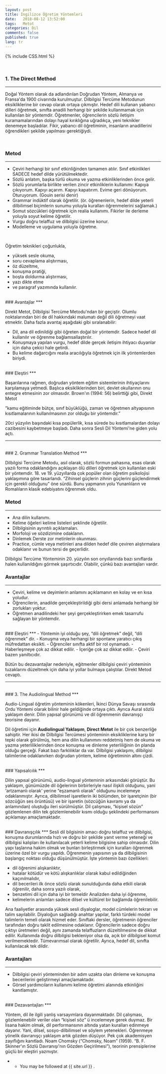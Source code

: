 ```yaml
---
layout: post
title: İngilizce Öğretim Yöntemleri
date:   2018-08-12 13:52:00
tags:   Metot
categories: Dil
comments: false
published: true
lang: tr
---
```


{% include CSS.html %}

<br>

### 1. The Direct Method
***

<i class="fas fa-paragraph fa-2x"></i>  Doğal Yöntem olarak da adlandırılan Doğrudan Yöntem, Almanya ve Fransa'da 1900 civarında kurulmuştur. Dilbilgisi Tercüme Metodunun eksikliklerine bir cevap olarak ortaya çıkmıştır. Hedef dili kullanan yabancı dilleri öğretmek, sınıfta anadili herhangi bir şekilde kullanmamak için kullanılan bir yöntemdir. Öğretmenler, öğrencilerin sözlü iletişim kuramamalarından dolayı hayal kırıklığına uğradıkça, yeni teknikler denemeye başladılar. Fikir, yabancı dil öğretiminin, insanların anadillerini öğrendikleri şekilde yapılması gerektiğiydi.

<br>

### Metod
***

- Çeviri herhangi bir sınıf etkinliğinden tamamen atılır. Sınıf etkinlikleri SADECE hedef dilde yürütülmektedir. 
- Sözlü anlatım, başka türlü okuma ve yazma etkinliklerinden önce gelir. 
- Sözlü yorumlarla birlikte verilen zincir etkinliklerin kullanımı: Kapıya çıkıyorum. Kapıyı açarım. Kapıyı kapatırım. Evime geri dönüyorum. Oturuyorum. (Gouin serisi denir) 
- Grammar indüktif olarak öğretilir. (ör. öğrenenlerin, hedef dilde yeterli dilbilimsel biçimlerin sunumu yoluyla kuralları öğrenmelerini sağlamak.) 
- Somut sözcükleri öğretmek için realia kullanımı. Fikirler ile derleme yoluyla soyut kelime öğretilir. 
- Vurgu doğru telaffuz ve dilbilgisi üzerine konur. 
- Modelleme ve uygulama yoluyla öğretme.
<br>

Öğretim teknikleri çoğunlukla,

- yüksek sesle okuma, 
- soru cevaplama alıştırması, 
- öz düzeltme, 
- konuşma pratiği, 
- boşta doldurma alıştırması, 
- yazı dikte etme
- ve paragraf yazımında kullanılır.

<br>
### Avantajlar
***

Direkt Metot, Dilbilgisi Tercüme Metodu'ndan bir geçiştir. Olumlu noktalarından biri de dil hakkındaki malumatı değil dili öğretmeyi vaat etmektir. Daha fazla avantaj aşağıdaki gibi sıralanabilir: 

- Dil, ana dil edinildiği gibi öğreten doğal bir yöntemdir. Sadece hedef dil kullanılır ve öğrenme bağlamsallaştırılır. 
- Konuşmaya yapılan vurgu, hedef dilde gerçek iletişim ihtiyacı duyanlar için daha çekici hale getirdi. 
- Bu kelime dağarcığını realia aracılığıyla öğretmek için ilk yöntemlerden biriydi.

<br>
### Eleştiri
***

Başarılarına rağmen, doğrudan yöntem eğitim sistemlerinin ihtiyaçlarını karşılamaya yetmedi. Başlıca eksikliklerinden biri, devlet okullarının onu entegre etmesinin zor olmasıdır. Brown'ın (1994: 56) belirttiği gibi, Direkt Metot 

”kamu eğitiminde bütçe, sınıf büyüklüğü, zaman ve öğretmen altyapısının kısıtlamalarının kullanılmasının zor olduğu bir yöntemdir.”

 20ci yüzyılın başındaki kısa popülerlik, kısa sürede bu kısıtlamalardan dolayı cazibesini kaybetmeye başladı. Daha sonra Sesli Dil Yöntemi'ne giden yolu açtı.
<br>
<hr>
<br>
### 2. Grammar Translation Method
***

<i class="fas fa-paragraph fa-2x"></i> Dilbilgisi Tercüme Metodu, asıl olarak, sözlü formun pahasına, esas olarak yazılı forma odaklandığını açıklayan ölü dilleri öğretmek için kullanılan eski bir yöntemdir. 18. ve 19. yüzyıllarda çok popüler olan öğretim psikolojisi yaklaşımına göre tasarlandı. “Zihinsel güçlerin zihnin güçlerini güçlendirmek için gerekli olduğunu” öne sürdü. Bunu yapmanın yolu Yunanlıların ve Romalıların klasik edebiyatını öğrenmek oldu.
<br>
### Metod
***

- Ana dilin kullanımı. 
- Kelime öğeleri kelime listeleri şeklinde öğretilir. 
- Dilbilgisinin ayrıntılı açıklamaları. 
- Morfoloji ve sözdizimine odaklanın. 
- Dinlemek Derste zor metinlerin okunması. 
- Practice, cümle veya metinleri ana dilden hedef dile çeviren alıştırmalara odaklanır ve bunun tersi de geçerlidir. 

Dilbilgisi Tercüme Yönteminin 20. yüzyılın son onyıllarında bazı sınıflarda halen kullanıldığını görmek şaşırtıcıdır. Olabilir, çünkü bazı avantajları vardır.
<br>
### Avantajlar
***
- Çeviri, kelime ve deyimlerin anlamını açıklamanın en kolay ve en kısa yoludur. 
- Öğrencilerin, anadilde gerçekleştirildiği gibi dersi anlamada herhangi bir zorlukları yoktur. 
- Öğretmen anadilindeki her şeyi gerçekleştirirken emek tasarrufu sağlayan bir yöntemdir.

<br>
### Eleştiri
***
- Yöntemin iyi olduğu şey, “dili öğretmek” değil, “dili öğrenmek” dir. 
- Konuşma veya herhangi bir spontane yaratıcı çıkış müfredattan eksikti. 
- Öğrenciler sınıfta aktif bir rol oynamadı. 
- Haberleşmeye çok az dikkat edilir. 
- İçeriğe çok az dikkat edilir. 
- Çeviri bazen yanıltıcıdır. 

Bütün bu dezavantajlar nedeniyle, eğitmenler dilbilgisi çeviri yönteminin tuzaklarını düzeltmek için daha iyi yollar bulmaya çalıştılar. Direkt Metod cevaptı.
<hr>
<br>
### 3. The Audiolingual Method
***

<i class="fas fa-paragraph fa-2x"></i>  Audio-Lingual öğretim yönteminin kökenleri, İkinci Dünya Savaşı sırasında Ordu Yöntemi olarak bilinir hale geldiğinde ortaya çıktı. Ayrıca Aural sözlü yaklaşım denir. Dilin yapısal görünümü ve dil öğrenmenin davranışçı teorisine dayanır. 

Dil öğretimi için **Audiolingual Yaklaşım**, **Direct Metot** ile bir çok benzerliğe sahiptir. Her ikisi de Dilbilgisi Tercümesi yönteminin eksikliklerine karşı bir tepki olarak görülmüş, hem ana dilin kullanımını reddetmiş hem de okuma ve yazma yeterliliklerinden önce konuşma ve dinleme yeterliliğinin ön planda olduğu gerçeği. Fakat bazı farklılıklar da var. Dilbilgisi yaklaşımı, dilbilgisi talimlerine odaklanırken doğrudan yöntem, kelime öğretiminin altını çizdi.

<br>
### Yapısalcılık
***

 Dilin yapısal görünümü, audio-lingual yönteminin arkasındaki görüştür. Bu yaklaşım, günümüzde dil öğelerinin birbirleriyle nasıl ilişkili olduğunu, yani ‘artzamanlı olarak‘ yerine “eşzamanlı olarak” olduğunu incelemeye odaklanmıştır. Ayrıca, dilbilimsel işaretlerin iki bölümden, bir işaretçinin (bir sözcüğün ses örüntüsü) ve bir işaretin (sözcüğün kavramı ya da anlamından) oluştuğu ileri sürülmüştür. Dil çalışması, “kişisel sözün” gözlemlenen dilin tek gözlemlenebilir kısmı olduğu şeklindeki performansını açıklamayı amaçlamaktadır. 

<br>
### Davranışçılık
***
Sesli dil bilgisinin amacı doğru telaffuz ve dilbilgisi, konuşma durumlarında hızlı ve doğru bir şekilde yanıt verme yeteneği ve dilbilgisi kalıpları ile kullanılacak yeterli kelime bilgisine sahip olmasıdır. Dilin yapı taşlarına hakim olmak ve bunları birleştirmek için kuralları öğrenmek üzerine özel bir vurgu yapıldı. Öğrenmenin yapısının ya da dilbilgisinin başlangıç ​​noktası olduğu düşünülmüştür. İşte yöntemin bazı özellikleri:

 - dil öğrenimi alışkanlıktır, 
- hatalar kötüdür ve kötü alışkanlıklar olarak kabul edildiğinden kaçınılmalıdır, 
- dil becerileri ilk önce sözlü olarak sunulduğunda daha etkili olarak öğrenilir, daha sonra yazılı olarak, 
- benzetimi dil için daha iyi bir temeldir Analizden daha iyi öğrenme, 
- kelimelerin anlamları sadece dilsel ve kültürel bir bağlamda öğrenilebilir.

Ana faaliyetler arasında yüksek sesli diyaloglar, model cümlelerin tekrarı ve talim sayılabilir. Diyaloğun sağladığı anahtar yapılar, farklı türdeki model talimlerin temeli olarak hizmet eder. Sınıftaki dersler, öğretmenin öğrenciler tarafından doğru taklit edilmesine odaklanır. Öğrencilerin sadece doğru çıktıyı üretmeleri değil, aynı zamanda telaffuzların düzeltilmesine de dikkat edilir. Kullanımda doğru dilbilgisi bekleniyor olsa da, açık bir dilbilgisel komut verilmemektedir. Tümevarımsal olarak öğretilir. Ayrıca, hedef dil, sınıfta kullanılacak tek dildir.
<br>
### Avantajları
***
- Dilbilgisi çeviri yönteminden bir adım uzakta olan dinleme ve konuşma becerilerini geliştirmeyi amaçlamaktadır. 
- Görsel yardımcıların kullanımı kelime öğretimi alanında etkinliğini kanıtlamıştır.

<br>
### Dezavantajları
***

Yöntem, dil ile ilgili yanlış varsayımlara dayanmaktadır. Dil çalışması, gözlemlenebilir veriler olan “kişisel söz” ü incelemeye gerek duymaz. Bir lisana hakim olmak, dil performansının altında yatan kuralları edinmeye dayanır. Yani, dilsel, sosyo-dilbilimsel ve söylem yetenekleri. 
Öğrenmeye yönelik davranışçı yaklaşım artık gözden düşüyor. Pek çok akademisyen zayıflığını kanıtladı. Noam Chomsky (“Chomsky, Noam” (1959). “B. F. Skinner'ın Sözlü Davranışı'nın Gözden Geçirilmesi”), teorinin prensiplerine güçlü bir eleştiri yazmıştır.


* * You may be followed at {{ site.url }} .
 
